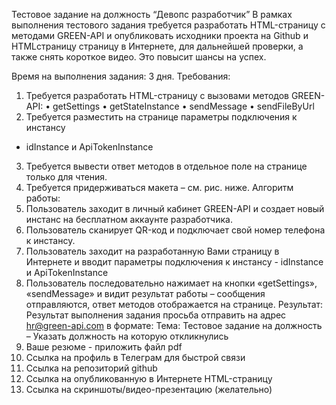 Тестовое задание на должность “Девопс разработчик”
В рамках выполнения тестового задания требуется разработать HTML-страницу
с методами GREEN-API и опубликовать исходники проекта на Github и
HTMLстраницу страницу в Интернете, для дальнейшей проверки, а также снять
короткое видео. Это повысит шансы на успех.

Время на выполнения задания: 3 дня.
Требования:
1. Требуется разработать HTML-страницу с вызовами методов GREEN-API:
• getSettings
• getStateInstance
• sendMessage
• sendFileByUrl
2. Требуется разместить на странице параметры подключения к инстансу
- idInstance и ApiTokenInstance
3. Требуется вывести ответ методов в отдельное поле на странице только для
чтения.
4. Требуется придерживаться макета – см. рис. ниже.
Алгоритм работы:
1. Пользователь заходит в личный кабинет GREEN-API и создает новый инстанс
на бесплатном аккаунте разработчика.
2. Пользователь сканирует QR-код и подключает свой номер телефона к
инстансу.
3. Пользователь заходит на разработанную Вами страницу в Интернете и вводит
параметры подключения к инстансу - idInstance и ApiTokenInstance
4. Пользователь последовательно нажимает на кнопки «getSettings»,
«sendMessage» и видит результат работы – сообщения отправляются, ответ
методов отображается на странице.
Результат:
Результат выполнения задания просьба отправить на адрес hr@green-api.com в
формате:
Тема: Тестовое задание на должность – Указать должность на которую
откликнулись
1. Ваше резюме - приложить файл pdf
2. Ссылка на профиль в Телеграм для быстрой связи
3. Ссылка на репозиторий github
4. Ссылка на опубликованную в Интернете HTML-страницу
5. Ссылка на скриншоты/видео-презентацию (желательно)
